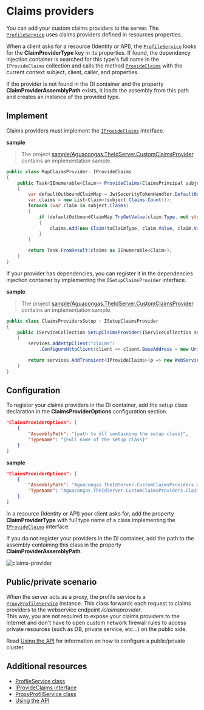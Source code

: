 # Claims providers

You can add your custom claims providers to the server. The [`ProfileService`](../src/IdentityServer/Shared/Aguacongas.IdentityServer.Admin.Shared/Services/ProfileService.cs) uses claims providers defined in resources properties.

When a client asks for a resource (Identity or API), the [`ProfileService`](../src/IdentityServer/Shared/Aguacongas.IdentityServer.Admin.Shared/Services/ProfileService.cs) looks for the **ClaimProviderType** key in its properties. If found, the dependency injection container is searched for this type's full name in the `IProvideClaims` collection and calls the method [`ProvideClaims`](../src/IdentityServer/Shared/Aguacongas.IdentityServer.Shared/Absractions/IProvideClaims.cs) with the current context subject, client, caller, and properties.

If the provider is not found in the DI container and the property **ClaimProviderAssemblyPath** exists, it loads the assembly from this path and creates an instance of the provided type.

## Implement

Claims providers must implement the [`IProvideClaims`](./src/IdentityServer/Shared/Aguacongas.IdentityServer.Shared/Absractions/IProvideClaims.cs) interface.

**sample**

> The project [sample/Aguacongas.TheIdServer.CustomClaimsProvider](../sample/Aguacongas.TheIdServer.CustomClaimsProvider) contains an implementation sample.

```cs
public class MapClaimsProvider: IProvideClaims
{
    public Task<IEnumerable<Claim>> ProvideClaims(ClaimsPrincipal subject, Client client, string caller, Resource resource)
    {
        var defaultOutboundClaimMap = JwtSecurityTokenHandler.DefaultOutboundClaimTypeMap;
        var claims = new List<Claim>(subject.Claims.Count());
        foreach (var claim in subject.Claims)
        {
            if (defaultOutboundClaimMap.TryGetValue(claim.Type, out string toClaimType))
            {
                claims.Add(new Claim(toClaimType, claim.Value, claim.ValueType, claim.Issuer));
            }
        }

        return Task.FromResult(claims as IEnumerable<Claim>);
    }
}
```

If your provider has dependencies, you can register it in the dependencies injection container by implementing the `ISetupClaimsProvider` interface.

**sample**

> The project [sample/Aguacongas.TheIdServer.CustomClaimsProvider](../sample/Aguacongas.TheIdServer.CustomClaimsProvider) contains an implementation sample.

```cs
public class ClaimsProvidersSetup : ISetupClaimsProvider
{
    public IServiceCollection SetupClaimsProvider(IServiceCollection services, IConfiguration configuration)
    {
        services.AddHttpClient("claims")
            .ConfigureHttpClient(client => client.BaseAddress = new Uri(configuration.GetValue<string>("ClaimsWebServiceUrl")));

        return services.AddTransient<IProvideClaims>(p => new WebServiceClaimsProvider(p.GetRequiredService<IHttpClientFactory>().CreateClient("claims")));
    }
}
```

## Configuration

To register your claims providers in the DI container, add the setup class declaration in the **ClaimsProviderOptions** configuration section.

```json
"ClaimsProviderOptions": [
    {
        "AssemblyPath": "{path to dll containing the setup class}",
        "TypeName": "{Full name of the setup class}"
    }
]
```

**sample**

```json
"ClaimsProviderOptions": [
    {
        "AssemblyPath": "Aguacongas.TheIdServer.CustomClaimsProviders.dll",
        "TypeName": "Aguacongas.TheIdServer.CustomClaimsProviders.ClaimsProvidersSetup"
    }
]
```

In a resource (Identity or API) your client asks for, add the property **ClaimProviderType** with full type name of a class implementing the [`IProvideClaims`](../src/IdentityServer/Shared/Aguacongas.IdentityServer.Shared/Absractions/IProvideClaims.cs) interface.

If you do not register your providers in the DI container, add the path to the assembly containing this class in the property **ClaimProviderAssemblyPath**.

![claims-provider](assets/claims-provider-configuration.png)

## Public/private scenario

When the server acts as a proxy, the profile service is a [`ProxyProfileService`](../src/IdentityServer/Shared/Aguacongas.IdentityServer.Admin.Shared/Services/ProxyProfilService.cs) instance. This class forwards each request to claims providers to the webservice endpoint */claimsprovider*.  
This way, you are not required to expose your claims providers to the Internet and don't have to open custom network firewall rules to access private resources (such as DB, private service, etc...) on the public side.

Read [Using the API](src/Aguacongas.TheIdServer/README.md#using-the-api) for information on how to configure a public/private cluster.

## Additional resources

 * [ProfileService class](../src/IdentityServer/Shared/Aguacongas.IdentityServer.Admin.Shared/Services/ProfileService.cs)
 * [IProvideClaims interface](../src/IdentityServer/Shared/Aguacongas.IdentityServer.Shared/Absractions/IProvideClaims.cs)
 * [ProxyProfilService class](../src/IdentityServer/Shared/Aguacongas.IdentityServer.Admin.Shared/Services/ProxyProfilService.cs)
 * [Using the API](/src/Aguacongas.TheIdServer.Duende/README.md#using-the-api)